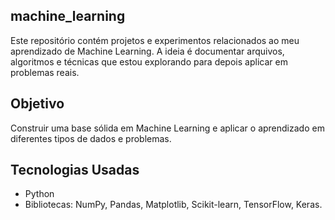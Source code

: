 ## machine_learning
Este repositório contém projetos e experimentos relacionados ao meu aprendizado de Machine Learning. A ideia é documentar arquivos, algoritmos e técnicas que estou explorando para depois aplicar em problemas reais.

## Objetivo
Construir uma base sólida em Machine Learning e aplicar o aprendizado em diferentes tipos de dados e problemas.

## Tecnologias Usadas
- Python
- Bibliotecas: NumPy, Pandas, Matplotlib, Scikit-learn, TensorFlow, Keras.
